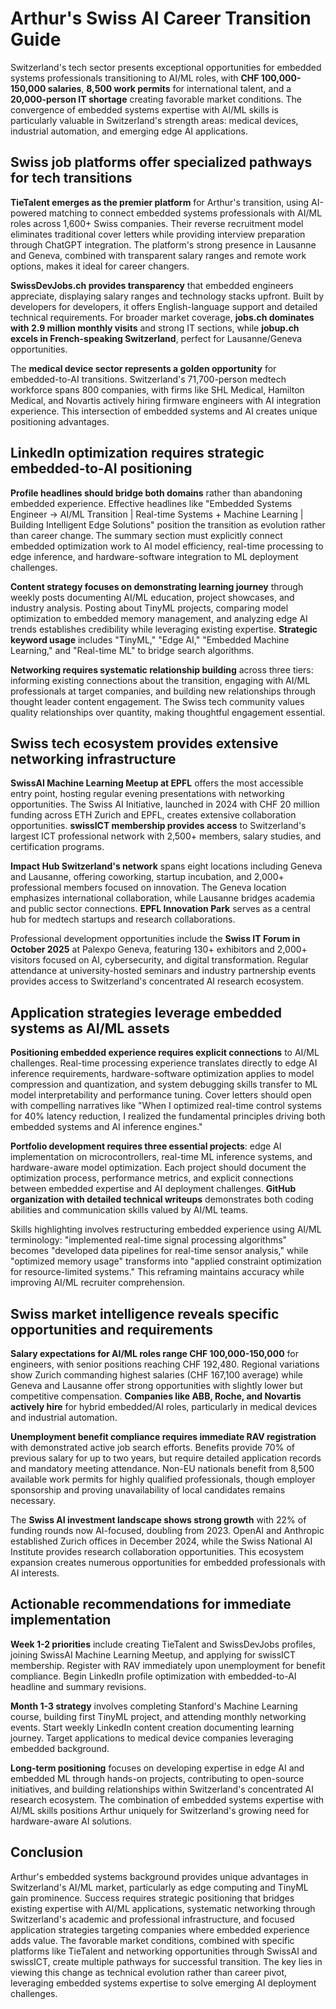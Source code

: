 # Arthur's Swiss AI Career Transition Guide

Switzerland's tech sector presents exceptional opportunities for embedded systems professionals transitioning to AI/ML roles, with **CHF 100,000-150,000 salaries**, **8,500 work permits** for international talent, and a **20,000-person IT shortage** creating favorable market conditions. The convergence of embedded systems expertise with AI/ML skills is particularly valuable in Switzerland's strength areas: medical devices, industrial automation, and emerging edge AI applications.

## Swiss job platforms offer specialized pathways for tech transitions

**TieTalent emerges as the premier platform** for Arthur's transition, using AI-powered matching to connect embedded systems professionals with AI/ML roles across 1,600+ Swiss companies. Their reverse recruitment model eliminates traditional cover letters while providing interview preparation through ChatGPT integration. The platform's strong presence in Lausanne and Geneva, combined with transparent salary ranges and remote work options, makes it ideal for career changers.

**SwissDevJobs.ch provides transparency** that embedded engineers appreciate, displaying salary ranges and technology stacks upfront. Built by developers for developers, it offers English-language support and detailed technical requirements. For broader market coverage, **jobs.ch dominates with 2.9 million monthly visits** and strong IT sections, while **jobup.ch excels in French-speaking Switzerland**, perfect for Lausanne/Geneva opportunities.

The **medical device sector represents a golden opportunity** for embedded-to-AI transitions. Switzerland's 71,700-person medtech workforce spans 800 companies, with firms like SHL Medical, Hamilton Medical, and Novartis actively hiring firmware engineers with AI integration experience. This intersection of embedded systems and AI creates unique positioning advantages.

## LinkedIn optimization requires strategic embedded-to-AI positioning

**Profile headlines should bridge both domains** rather than abandoning embedded experience. Effective headlines like "Embedded Systems Engineer → AI/ML Transition | Real-time Systems + Machine Learning | Building Intelligent Edge Solutions" position the transition as evolution rather than career change. The summary section must explicitly connect embedded optimization work to AI model efficiency, real-time processing to edge inference, and hardware-software integration to ML deployment challenges.

**Content strategy focuses on demonstrating learning journey** through weekly posts documenting AI/ML education, project showcases, and industry analysis. Posting about TinyML projects, comparing model optimization to embedded memory management, and analyzing edge AI trends establishes credibility while leveraging existing expertise. **Strategic keyword usage** includes "TinyML," "Edge AI," "Embedded Machine Learning," and "Real-time ML" to bridge search algorithms.

**Networking requires systematic relationship building** across three tiers: informing existing connections about the transition, engaging with AI/ML professionals at target companies, and building new relationships through thought leader content engagement. The Swiss tech community values quality relationships over quantity, making thoughtful engagement essential.

## Swiss tech ecosystem provides extensive networking infrastructure

**SwissAI Machine Learning Meetup at EPFL** offers the most accessible entry point, hosting regular evening presentations with networking opportunities. The Swiss AI Initiative, launched in 2024 with CHF 20 million funding across ETH Zurich and EPFL, creates extensive collaboration opportunities. **swissICT membership provides access** to Switzerland's largest ICT professional network with 2,500+ members, salary studies, and certification programs.

**Impact Hub Switzerland's network** spans eight locations including Geneva and Lausanne, offering coworking, startup incubation, and 2,000+ professional members focused on innovation. The Geneva location emphasizes international collaboration, while Lausanne bridges academia and public sector connections. **EPFL Innovation Park** serves as a central hub for medtech startups and research collaborations.

Professional development opportunities include the **Swiss IT Forum in October 2025** at Palexpo Geneva, featuring 130+ exhibitors and 2,000+ visitors focused on AI, cybersecurity, and digital transformation. Regular attendance at university-hosted seminars and industry partnership events provides access to Switzerland's concentrated AI research ecosystem.

## Application strategies leverage embedded systems as AI/ML assets

**Positioning embedded experience requires explicit connections** to AI/ML challenges. Real-time processing experience translates directly to edge AI inference requirements, hardware-software optimization applies to model compression and quantization, and system debugging skills transfer to ML model interpretability and performance tuning. Cover letters should open with compelling narratives like "When I optimized real-time control systems for 40% latency reduction, I realized the fundamental principles driving both embedded systems and AI inference engines."

**Portfolio development requires three essential projects**: edge AI implementation on microcontrollers, real-time ML inference systems, and hardware-aware model optimization. Each project should document the optimization process, performance metrics, and explicit connections between embedded expertise and AI deployment challenges. **GitHub organization with detailed technical writeups** demonstrates both coding abilities and communication skills valued by AI/ML teams.

Skills highlighting involves restructuring embedded experience using AI/ML terminology: "implemented real-time signal processing algorithms" becomes "developed data pipelines for real-time sensor analysis," while "optimized memory usage" transforms into "applied constraint optimization for resource-limited systems." This reframing maintains accuracy while improving AI/ML recruiter comprehension.

## Swiss market intelligence reveals specific opportunities and requirements

**Salary expectations for AI/ML roles range CHF 100,000-150,000** for engineers, with senior positions reaching CHF 192,480. Regional variations show Zurich commanding highest salaries (CHF 167,100 average) while Geneva and Lausanne offer strong opportunities with slightly lower but competitive compensation. **Companies like ABB, Roche, and Novartis actively hire** for hybrid embedded/AI roles, particularly in medical devices and industrial automation.

**Unemployment benefit compliance requires immediate RAV registration** with demonstrated active job search efforts. Benefits provide 70% of previous salary for up to two years, but require detailed application records and mandatory meeting attendance. Non-EU nationals benefit from 8,500 available work permits for highly qualified professionals, though employer sponsorship and proving unavailability of local candidates remains necessary.

The **Swiss AI investment landscape shows strong growth** with 22% of funding rounds now AI-focused, doubling from 2023. OpenAI and Anthropic established Zurich offices in December 2024, while the Swiss National AI Institute provides research collaboration opportunities. This ecosystem expansion creates numerous opportunities for embedded professionals with AI interests.

## Actionable recommendations for immediate implementation

**Week 1-2 priorities** include creating TieTalent and SwissDevJobs profiles, joining SwissAI Machine Learning Meetup, and applying for swissICT membership. Register with RAV immediately upon unemployment for benefit compliance. Begin LinkedIn profile optimization with embedded-to-AI headline and summary revisions.

**Month 1-3 strategy** involves completing Stanford's Machine Learning course, building first TinyML project, and attending monthly networking events. Start weekly LinkedIn content creation documenting learning journey. Target applications to medical device companies leveraging embedded background.

**Long-term positioning** focuses on developing expertise in edge AI and embedded ML through hands-on projects, contributing to open-source initiatives, and building relationships within Switzerland's concentrated AI research ecosystem. The combination of embedded systems expertise with AI/ML skills positions Arthur uniquely for Switzerland's growing need for hardware-aware AI solutions.

## Conclusion

Arthur's embedded systems background provides unique advantages in Switzerland's AI/ML market, particularly as edge computing and TinyML gain prominence. Success requires strategic positioning that bridges existing expertise with AI/ML applications, systematic networking through Switzerland's academic and professional infrastructure, and focused application strategies targeting companies where embedded experience adds value. The favorable market conditions, combined with specific platforms like TieTalent and networking opportunities through SwissAI and swissICT, create multiple pathways for successful transition. The key lies in viewing this change as technical evolution rather than career pivot, leveraging embedded systems expertise to solve emerging AI deployment challenges.